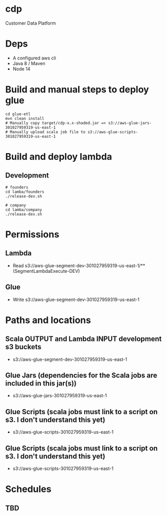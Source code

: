 # cdp
Customer Data Platform

# Deps
* A configured aws cli
* Java 8 / Maven
* Node 14


# Build and manual steps to deploy glue
```
cd glue-etl
mvn clean install
# Manually copy target/cdp-x.x-shaded.jar => s3://aws-glue-jars-301027959319-us-east-1
# Manually upload scala job file to s3://aws-glue-scripts-301027959319-us-east-1
```

# Build and deploy lambda
## Development
```
# founders
cd lamba/founders
./release-dev.sh

# company
cd lamba/company
./release-dev.sh
```

# Permissions
## Lambda
* Read s3://aws-glue-segment-dev-301027959319-us-east-1/** (SegmentLambdaExecute-DEV)

## Glue
* Write s3://aws-glue-segment-dev-301027959319-us-east-1


# Paths and locations
## Scala OUTPUT and Lambda INPUT development s3 buckets
* s3://aws-glue-segment-dev-301027959319-us-east-1

## Glue Jars (dependencies for the Scala jobs are included in this jar(s))
* s3://aws-glue-jars-301027959319-us-east-1

## Glue Scripts (scala jobs must link to a script on s3. I don't understand this yet)
* s3://aws-glue-scripts-301027959319-us-east-1

## Glue Scripts (scala jobs must link to a script on s3. I don't understand this yet)
* s3://aws-glue-scripts-301027959319-us-east-1

# Schedules
## TBD
